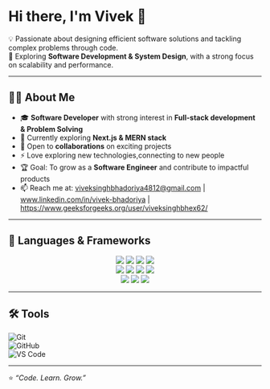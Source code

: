 

# Hi there, I'm Vivek 👋  

💡 Passionate about designing efficient software solutions and tackling complex problems through code.  
🚀 Exploring **Software Development & System Design**, with a strong focus on scalability and performance.  

---

## 🧑‍💻 About Me  
- 🎓  **Software Developer** with strong interest in **Full-stack development & Problem Solving**  
- 🌱 Currently exploring **Next.js & MERN stack**  
- 💼 Open to **collaborations** on exciting projects
-  ⚡ Love exploring new technologies,connecting to new people
-  🏆 Goal: To grow as a **Software Engineer** and contribute to impactful products  
- 📫 Reach me at: viveksinghbhadoriya4812@gmail.com | www.linkedin.com/in/vivek-bhadoriya  | https://www.geeksforgeeks.org/user/viveksinghbhex62/

---

## 🔧 Languages & Frameworks  
<p align="center">
  <img src="https://img.shields.io/badge/C-00599C?style=for-the-badge&logo=c&logoColor=white" />
  <img src="https://img.shields.io/badge/C++-00599C?style=for-the-badge&logo=c%2B%2B&logoColor=white" />
  <img src="https://img.shields.io/badge/HTML5-E34F26?style=for-the-badge&logo=html5&logoColor=white" />
  <img src="https://img.shields.io/badge/CSS3-1572B6?style=for-the-badge&logo=css3&logoColor=white" /> <br>
  <img src="https://img.shields.io/badge/Tailwind_CSS-06B6D4?style=for-the-badge&logo=tailwindcss&logoColor=white" />
  <img src="https://img.shields.io/badge/JavaScript-F7DF1E?style=for-the-badge&logo=javascript&logoColor=black" />
  <img src="https://img.shields.io/badge/React-20232A?style=for-the-badge&logo=react&logoColor=61DAFB" />
  <img src="https://img.shields.io/badge/Next.js-000000?style=for-the-badge&logo=nextdotjs&logoColor=white" /> <br>
  <img src="https://img.shields.io/badge/Express.js-404D59?style=for-the-badge" />
  <img src="https://img.shields.io/badge/MongoDB-4EA94B?style=for-the-badge&logo=mongodb&logoColor=white" />
  <img src="https://img.shields.io/badge/SQL-4479A1?style=for-the-badge&logo=postgresql&logoColor=white" />
</p>

---

## 🛠 Tools  

![Git](https://img.shields.io/badge/Git-F05032?style=for-the-badge&logo=git&logoColor=white)  
![GitHub](https://img.shields.io/badge/GitHub-181717?style=for-the-badge&logo=github&logoColor=white)  
![VS Code](https://img.shields.io/badge/VS%20Code-0078D4?style=for-the-badge&logo=visualstudiocode&logoColor=white)  

---

⭐️ *“Code. Learn. Grow.”*  

